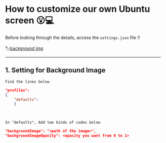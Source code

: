 # How to customize our own Ubuntu screen 😮💻
Before looking through the details, access the ```settings.json``` file !!<br><br>
🏷️[background img](#1--for-background-image)

---

## 1. Setting for Background Image
<code>Find the lines below</code>

```json
"profiles": 
{
    "defaults": 
    {
```
<br>

<code>In "defaults", Add two kinds of codes below</code>
```json
"backgroundImage": "<path of the image>",
"backgroundImageOpacity": <opacity you want from 0 to 1>
```
